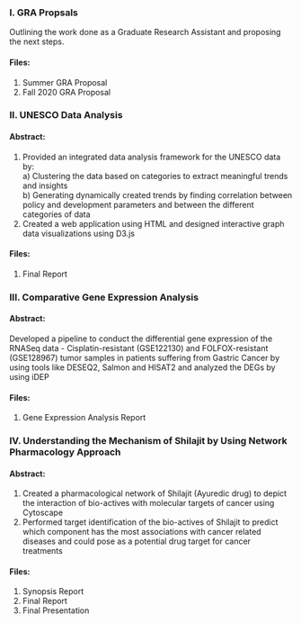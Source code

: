 ### I. GRA Propsals
Outlining the work done as a Graduate Research Assistant and proposing the next steps.
#### Files:
1. Summer GRA Proposal
2. Fall 2020 GRA Proposal

### II. UNESCO Data Analysis
#### Abstract:
1. Provided an integrated data analysis framework for the UNESCO data by:
<br/> a)  Clustering the data based on categories to extract meaningful trends and insights
</br> b) Generating dynamically created trends by finding correlation between policy and development parameters and
between the different categories of data
2. Created a web application using HTML and designed interactive graph data visualizations using D3.js
#### Files:
1. Final Report

### III. Comparative Gene Expression Analysis
#### Abstract:
Developed a pipeline to conduct the differential gene expression of the RNASeq data - Cisplatin-resistant (GSE122130) and FOLFOX-resistant (GSE128967) tumor samples in patients suffering from Gastric Cancer by using tools like DESEQ2, Salmon and HISAT2 and analyzed the DEGs by using iDEP
#### Files:
1. Gene Expression Analysis Report

### IV. Understanding the Mechanism of Shilajit by Using Network Pharmacology Approach
#### Abstract:
1. Created a pharmacological network of Shilajit (Ayuredic drug) to depict the interaction of bio-actives with molecular targets of cancer using Cytoscape <br/>
2. Performed target identification of the bio-actives of Shilajit to predict which component has the most associations with cancer related diseases and could pose as a potential drug target for cancer treatments
#### Files: 
1. Synopsis Report
2. Final Report
3. Final Presentation
